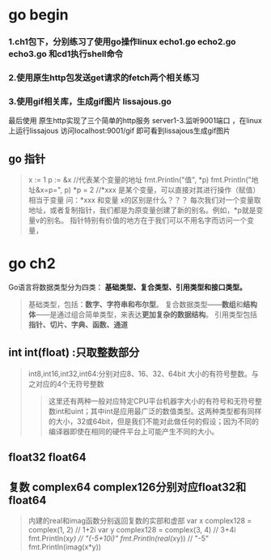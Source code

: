 # go begin
### 1.ch1包下，分别练习了使用go操作linux  echo1.go echo2.go echo3.go 和cd1执行shell命令
### 2.使用原生http包发送get请求的fetch两个相关练习
### 3.使用gif相关库，生成gif图片 lissajous.go
最后使用 原生http实现了三个简单的http服务 server1-3.监听9001端口 ，在linux上运行lissajous  访问localhost:9001/gif
即可看到lissajous生成gif图片

## go 指针
> 	x := 1
> 	p := &x //代表某个变量的地址
> 	fmt.Println("值", *p)
> 	fmt.Println("地址&x=p=", p)
> 	*p = 2 //*xxx 是某个变量，可以直接对其进行操作（赋值）相当于变量
> 	 问：*xxx 和变量 x的区别是什么？？？
> 	每次我们对一个变量取地址，或者复制指针，我们都是为原变量创建了新的别名。例如，*p就是变量v的别名。
> 	指针特别有价值的地方在于我们可以不用名字而访问一个变量，

# go ch2
Go语言将数据类型分为四类：
**基础类型、复合类型、引用类型和接口类型。**
> 基础类型，包括：**数字、字符串和布尔型**。
> 复合数据类型——**数组**和**结构体**——是通过组合简单类型，来表达**更加复杂的数据结构**。
> 引用类型包括**指针、切片、字典、函数、通道**

## int int(float) :只取整数部分
> int8,int16,int32,int64:分别对应8、16、32、64bit
> 大小的有符号整数。与之对应的4个无符号整数
> > 这里还有两种一般对应特定CPU平台机器字大小的有符号和无符号整数int和uint；其中int是应用最广泛的数值类型。这两种类型都有同样的大小，32或64bit，但是我们不能对此做任何的假设；因为不同的编译器即使在相同的硬件平台上可能产生不同的大小。

## float32 float64

## 复数  complex64 complex126分别对应float32和float64
> 内建的real和imag函数分别返回复数的实部和虚部
var x complex128 = complex(1, 2) // 1+2i
var y complex128 = complex(3, 4) // 3+4i
fmt.Println(x*y)                 // "(-5+10i)"
fmt.Println(real(x*y))           // "-5"
fmt.Println(imag(x*y))   